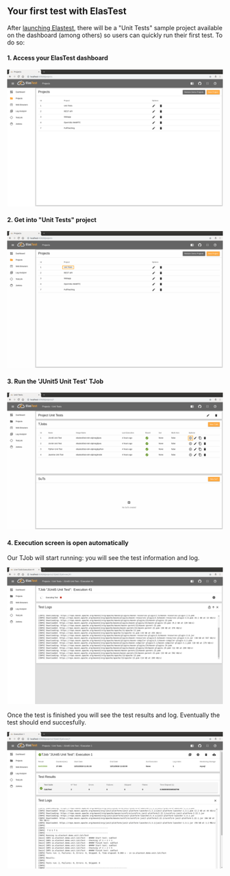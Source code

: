 <div class="range range-xs-left">
<div class="cell-xs-10 cell-lg-6 text-md-left inset-md-right-80 cell-lg-push-1 offset-top-50 offset-lg-top-0">
<h2 id="content" class="h1">Your first test with ElasTest</h2>
<div class="offset-top-30 offset-md-top-30">
</div>
</div>
</div>

After [launching Elastest](/try-elastest), there will be a "Unit Tests" sample project available on the dashboard (among others) so users can quickly run their first test. To do so:

<h4 class="holder-subtitle link-top">1. Access your ElasTest dashboard</h4>

<div class="docs-gallery inline-block">
    <a data-fancybox="gallery-1" href="/docs/images/your-first-test/dashboard.png"><img class="img-responsive img-wellcome" src="/docs/images/your-first-test/dashboard.png"/></a>
</div>

<h4 class="holder-subtitle link-top">2. Get into "Unit Tests" project</h4>

<div class="docs-gallery inline-block">
    <a data-fancybox="gallery-1" href="/docs/images/your-first-test/project_selection.png"><img class="img-responsive img-wellcome" src="/docs/images/your-first-test/project_selection.png"/></a>
</div>

<h4 class="holder-subtitle link-top">3. Run the 'JUnit5 Unit Test' TJob</h4>

<div class="docs-gallery inline-block">
    <a data-fancybox="gallery-1" href="/docs/images/your-first-test/run_tjob.png"><img class="img-responsive img-wellcome" src="/docs/images/your-first-test/run_tjob.png"/></a>
</div>

<h4 class="holder-subtitle link-top">4. Execution screen is open automatically</h4>

<p>Our TJob will start running: you will see the test information and log.</p>

<div class="docs-gallery inline-block">
    <a data-fancybox="gallery-1" href="/docs/images/your-first-test/execution_running.png"><img class="img-responsive img-wellcome" src="/docs/images/your-first-test/execution_running.png"/></a>
</div>

<p>Once the test is finished you will see the test results and log. Eventually the test should end succesfully.</p>

<div class="docs-gallery inline-block">
    <a data-fancybox="gallery-1" href="/docs/images/your-first-test/execution_finished.png"><img class="img-responsive img-wellcome" src="/docs/images/your-first-test/execution_finished.png"/></a>
</div>

<script src="//code.jquery.com/jquery-3.2.1.min.js"></script>
<link rel="stylesheet" href="https://cdnjs.cloudflare.com/ajax/libs/fancybox/3.2.5/jquery.fancybox.min.css" />
<script src="https://cdnjs.cloudflare.com/ajax/libs/fancybox/3.2.5/jquery.fancybox.min.js"></script>

<script>
var galleries = $('div.docs-gallery');
for (var i = 1; i <= galleries.length; i++) {
    $().fancybox({
    selector : '[data-fancybox="gallery-' + i + '"]',
    infobar : true,
    arrows : false,
    loop: true,
    protect: true,
    transitionEffect: 'slide',
    buttons : [
        'close'
    ],
    clickOutside : 'close',
    clickSlide   : 'close',
  });
}
</script>
